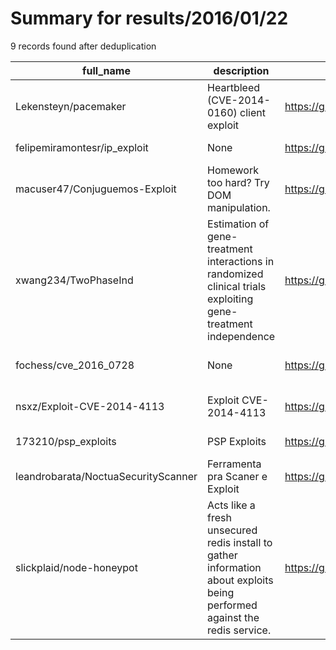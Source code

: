 
# Summary for results/2016/01/22
    
9 records found after deduplication

| full_name | description | html_url | matched_list | matched_count | pushed_at | size | stargazers_count | language | forks_count | vul_ids |
|-------------------------------------|---------------------------------------------------------------------------------------------------------------------------|--------------------------------------------------------|----------------------|-----------------|---------------------------|--------|--------------------|------------|---------------|-------------------|
| Lekensteyn/pacemaker | Heartbleed (CVE-2014-0160) client exploit | https://github.com/Lekensteyn/pacemaker | ['exploit'] | 1 | 2016-01-22 00:42:35+00:00 | 100 | 313 | Python | 84 | ['CVE-2014-0160'] |
| felipemiramontesr/ip_exploit | None | https://github.com/felipemiramontesr/ip_exploit | ['exploit'] | 1 | 2016-01-22 19:33:38+00:00 | 1525 | 0 | Python | 0 | [] |
| macuser47/Conjuguemos-Exploit | Homework too hard? Try DOM manipulation. | https://github.com/macuser47/Conjuguemos-Exploit | ['exploit'] | 1 | 2016-01-22 05:12:04+00:00 | 99 | 0 | JavaScript | 0 | [] |
| xwang234/TwoPhaseInd | Estimation of gene-treatment interactions in randomized clinical trials exploiting gene-treatment independence | https://github.com/xwang234/TwoPhaseInd | ['exploit'] | 1 | 2016-01-22 00:51:54+00:00 | 333 | 0 | FORTRAN | 0 | [] |
| fochess/cve_2016_0728 | None | https://github.com/fochess/cve_2016_0728 | ['cve-2'] | 1 | 2016-01-22 03:51:17+00:00 | 2 | 3 | C | 4 | ['CVE-2016-0728'] |
| nsxz/Exploit-CVE-2014-4113 | Exploit CVE-2014-4113 | https://github.com/nsxz/Exploit-CVE-2014-4113 | ['cve-2', 'exploit'] | 2 | 2016-01-22 07:30:18+00:00 | 186 | 4 | C++ | 6 | ['CVE-2014-4113'] |
| 173210/psp_exploits | PSP Exploits | https://github.com/173210/psp_exploits | ['exploit'] | 1 | 2016-01-22 09:20:07+00:00 | 0 | 2 | Assembly | 0 | [] |
| leandrobarata/NoctuaSecurityScanner | Ferramenta pra Scaner e Exploit | https://github.com/leandrobarata/NoctuaSecurityScanner | ['exploit'] | 1 | 2016-01-22 16:33:03+00:00 | 1241 | 0 | | 0 | [] |
| slickplaid/node-honeypot | Acts like a fresh unsecured redis install to gather information about exploits being performed against the redis service. | https://github.com/slickplaid/node-honeypot | ['exploit'] | 1 | 2016-01-22 22:21:17+00:00 | 0 | 0 | | 0 | [] |
